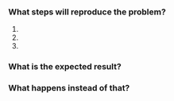 <!-- Please make sure that your issue concerns the protocol viewer website, no the protocol itself. Protocol related issues can be filed here - https://github.com/ChromeDevTools/devtools-protocol/issues and general Chrome and Chrome DevTools bugs here - https://crbug.com/new -->

### What steps will reproduce the problem?

1.
2.
3.

### What is the expected result?


### What happens instead of that?
